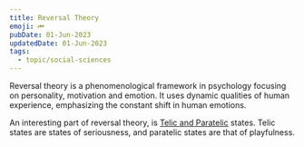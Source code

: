 ```yaml
---
title: Reversal Theory
emoji: ⏮
pubDate: 01-Jun-2023
updatedDate: 01-Jun-2023
tags:
  - topic/social-sciences
---
```


Reversal theory is a phenomenological framework in psychology focusing on personality, motivation and emotion. It uses dynamic qualities of human experience, emphasizing the constant shift in human emotions.

An interesting part of reversal theory, is [Telic and Paratelic](https://en.wikipedia.org/wiki/Reversal_theory#Serious/Playful_(Telic/Paratelic)) states. Telic states are states of seriousness, and paratelic states are that of playfulness.